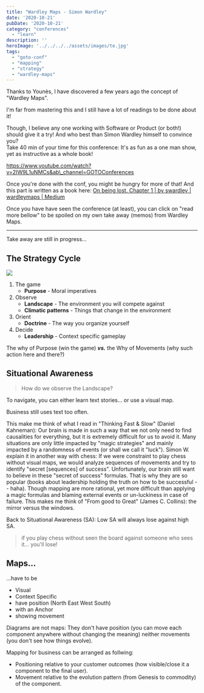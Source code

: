 ```yaml
---
title: "Wardley Maps - Simon Wardley"
date: '2020-10-21'
pubDate: '2020-10-21'
category: "conferences"
  - "learn"
description: ''
heroImage: '../../../../assets/images/te.jpg'
tags:
  - "goto-conf"
  - "mapping"
  - "strategy"
  - "wardley-maps"
---
```


Thanks to Younès, I have discovered a few years ago the concept of "Wardley Maps".

I'm far from mastering this and I still have a lot of readings to be done about it!

Though, I believe any one working with Software or Product (or both!) should give it a try! And who best than Simon Wardley himself to convince you?  
Take 40 min of your time for this conference: It's as fun as a one man show, yet as instructive as a whole book!

https://www.youtube.com/watch?v=2IW9L1uNMCs&ab\_channel=GOTOConferences

Once you're done with the conf, you might be hungry for more of that! And this part is written as a book here: [On being lost. Chapter 1 | by swardley | wardleymaps | Medium](https://medium.com/wardleymaps/on-being-lost-2ef5f05eb1ec)

Once you have have seen the conference (at least), you can click on "read more bellow" to be spoiled on my own take away (memos) from Wardley Maps.

<!--more-->

---

Take away are still in progress...

## The Strategy Cycle

![](https://malparty.cluster010.ovh.net/wp-content/uploads/2021/01/1_7nvPlCZIUkzwootj7AQayg-1024x722.png)

1. The game
   - **Purpose** \- Moral imperatives
2. Observe
   - **Landscape** \- The environment you will compete against
   - **Climatic patterns** \- Things that change in the environment
3. Orient
   - **Doctrine** - The way you organize yourself
4. Decide
   - **Leadership** - Context specific gameplay

The why of Purpose (win the game) **_vs._** the Why of Movements (why such action here and there?)

## Situational Awareness

> How do we observe the Landscape?

To navigate, you can either learn text stories... or use a visual map.

Business still uses text too often.

This make me think of what I read in "Thinking Fast & Slow" (Daniel Kahneman): Our brain is made in such a way that we not only need to find causalities for everything, but it is extremely difficult for us to avoid it. Many situations are only little impacted by "magic strategies" and mainly impacted by a randomness of events (or shall we call it "luck"). Simon W. explain it in another way with chess: If we were constraint to play chess without visual maps, we would analyze sequences of movements and try to identify "secret \[sequences\] of success". Unfortunately, our brain still want to believe in these "secret of success" formulas. That is why they are so popular (books about leadership holding the truth on how to be successful -- haha). Though mapping are more rational, yet more difficult than applying a magic formulas and blaming external events or un-luckiness in case of failure. This makes me think of "From good to Great" (James C. Collins): the mirror versus the windows.

Back to Situational Awareness (SA): Low SA will always lose against high SA.

> if you play chess without seen the board against someone who sees it... you'll lose!

## Maps...

...have to be

- Visual
- Context Specific
- have position (North East West South)
- with an Anchor
- showing movement

Diagrams are not maps: They don't have position (you can move each component anywhere without changing the meaning) neither movements (you don't see how things evolve).

Mapping for business can be arranged as follwing:

- Positioning relative to your customer outcomes (how visible/close it a component to the final user).
- Movement relative to the evolution pattern (from Genesis to commodity) of the component.
